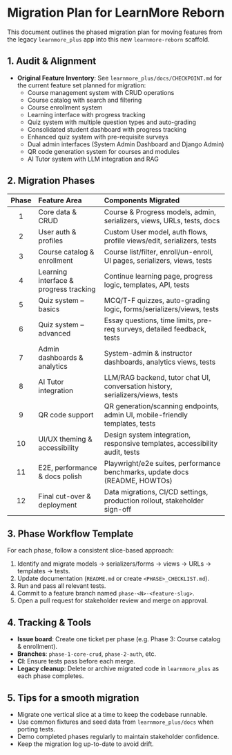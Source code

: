 # Migration Plan for LearnMore Reborn

This document outlines the phased migration plan for moving features from the legacy `learnmore_plus` app into this new `learnmore-reborn` scaffold.

## 1. Audit & Alignment

- **Original Feature Inventory**: See `learnmore_plus/docs/CHECKPOINT.md` for the current feature set
planned for migration:
    - Course management system with CRUD operations
    - Course catalog with search and filtering
    - Course enrollment system
    - Learning interface with progress tracking
    - Quiz system with multiple question types and auto-grading
    - Consolidated student dashboard with progress tracking
    - Enhanced quiz system with pre-requisite surveys
    - Dual admin interfaces (System Admin Dashboard and Django Admin)
    - QR code generation system for courses and modules
    - AI Tutor system with LLM integration and RAG

## 2. Migration Phases
| Phase | Feature Area | Components Migrated |
|:-----:|:-------------|:-------------------|
| 1 | Core data & CRUD | Course & Progress models, admin, serializers, views, URLs, tests, docs |
| 2 | User auth & profiles | Custom User model, auth flows, profile views/edit, serializers, tests |
| 3 | Course catalog & enrollment | Course list/filter, enroll/un-enroll, UI pages, serializers, views, tests |
| 4 | Learning interface & progress tracking | Continue learning page, progress logic, templates, API, tests |
| 5 | Quiz system – basics | MCQ/T-F quizzes, auto-grading logic, forms/serializers/views, tests |
| 6 | Quiz system – advanced | Essay questions, time limits, pre-req surveys, detailed feedback, tests |
| 7 | Admin dashboards & analytics | System-admin & instructor dashboards, analytics views, tests |
| 8 | AI Tutor integration | LLM/RAG backend, tutor chat UI, conversation history, serializers/views, tests |
| 9 | QR code support | QR generation/scanning endpoints, admin UI, mobile-friendly templates, tests |
| 10 | UI/UX theming & accessibility | Design system integration, responsive templates, accessibility audit, tests |
| 11 | E2E, performance & docs polish | Playwright/e2e suites, performance benchmarks, update docs (README, HOWTOs) |
| 12 | Final cut-over & deployment | Data migrations, CI/CD settings, production rollout, stakeholder sign-off |

## 3. Phase Workflow Template

For each phase, follow a consistent slice-based approach:

1. Identify and migrate models → serializers/forms → views → URLs → templates → tests.
2. Update documentation (`README.md` or create `<PHASE>_CHECKLIST.md`).
3. Run and pass all relevant tests.
4. Commit to a feature branch named `phase-<N>-<feature-slug>`.
5. Open a pull request for stakeholder review and merge on approval.

## 4. Tracking & Tools

- **Issue board**: Create one ticket per phase (e.g. Phase 3: Course catalog & enrollment).
- **Branches**: `phase-1-core-crud`, `phase-2-auth`, etc.
- **CI**: Ensure tests pass before each merge.
- **Legacy cleanup**: Delete or archive migrated code in `learnmore_plus` as each phase completes.

## 5. Tips for a smooth migration

- Migrate one vertical slice at a time to keep the codebase runnable.
- Use common fixtures and seed data from `learnmore_plus/docs` when porting tests.
- Demo completed phases regularly to maintain stakeholder confidence.
- Keep the migration log up-to-date to avoid drift.